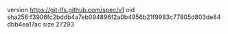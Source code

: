version https://git-lfs.github.com/spec/v1
oid sha256:f3906fc2bddb4a7eb094896f2a0b4956b21f9983c77805d803de84dbb4ea17ac
size 27293
